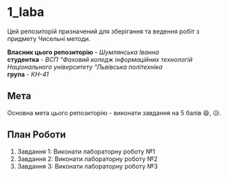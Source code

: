 # 1_laba
Цей репозиторій призначений для зберігання та ведення робіт з придмету Чисельні методи.  

__Власник цього репозиторію__ - *Шумлянська Іванна*  
__студентка__ - *ВСП “Фаховий коледж інформаційних технологій Національного університету “Львівська політехніка*  
__група__ - *КН-41*  

## Мета

Основна мета цього репозиторію - виконати завдання на 5 балів :smile:, :disappointed_relieved:. 

## План Роботи

1. Завдання 1: Виконати лабораторну роботу №1
2. Завдання 2: Виконати лабораторну роботу №2
3. Завдання 3: Виконати лабораторну роботу №3



